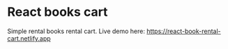 # React books cart
Simple rental books rental cart. Live demo here: https://react-book-rental-cart.netlify.app
